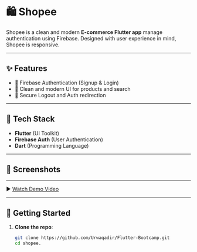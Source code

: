 # 🛍️ Shopee

Shopee is a clean and modern **E-commerce Flutter app** manage authentication using Firebase. Designed with user experience in mind, Shopee is responsive.

---

## ✨ Features

- 🔐 Firebase Authentication (Signup & Login)
- 🎨 Clean and modern UI for products and search
- 🚪 Secure Logout and Auth redirection

---

## 🔧 Tech Stack

- **Flutter** (UI Toolkit)
- **Firebase Auth** (User Authentication)
- **Dart** (Programming Language)

---

## 📸 Screenshots


---
▶️ [Watch Demo Video](https://github.com/Urwaqadir/Flutter-Bootcamp/blob/main/auth_project/assets/shopee.mp4)


---

## 🚀 Getting Started

1. **Clone the repo**:
   ```bash
   git clone https://github.com/Urwaqadir/Flutter-Bootcamp.git
   cd shopee.
